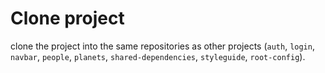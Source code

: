 # Clone project

clone the project into the same repositories as other projects (`auth`, `login`, `navbar`, `people`, `planets`, `shared-dependencies`, `styleguide`, `root-config`).
